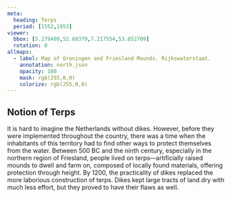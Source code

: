 ```yaml
---
meta:
  heading: Terps
  period: [1552,1953]
viewer:
  bbox: [5.279409,52.69379,7.217554,53.852709]
  rotation: 0
allmaps:
  - label: Map of Groningen and Friesland Mounds. Rijkswaterstaat.
    annotation: north.json
    opacity: 100
    mask: rgb(255,0,0)
    colorize: rgb(255,0,0)
---
```


## Notion of Terps

It is hard to imagine the Netherlands without dikes. However, before they were implemented throughout the country, there was a time when the inhabitants of this territory had to find other ways to protect themselves from the water. Between 500 BC and the ninth century, especially in the northern region of Friesland, people lived on terps—artificially raised mounds to dwell and farm on, composed of locally found materials, offering protection through height. By 1200, the practicality of dikes replaced the more laborious construction of terps. Dikes kept large tracts of land dry with much less effort, but they proved to have their flaws as well.
